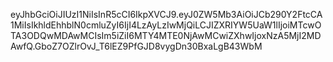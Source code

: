 eyJhbGciOiJIUzI1NiIsInR5cCI6IkpXVCJ9.eyJ0ZW5Mb3AiOiJCb290Y2FtcCA1MiIsIkhldEhhblN0cmluZyI6IjI4LzAyLzIwMjQiLCJIZXRIYW5UaW1lIjoiMTcwOTA3ODQwMDAwMCIsIm5iZiI6MTY4MTE0NjAwMCwiZXhwIjoxNzA5MjI2MDAwfQ.GboZ7OZlrOvJ_T6lEZ9PfGJD8vygDn30BxaLgB43WbM
